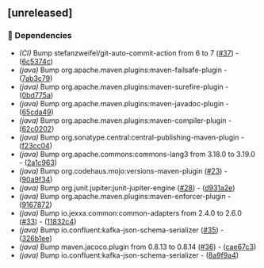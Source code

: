 ## [unreleased]

### 🤖 Dependencies

- *(CI)* Bump stefanzweifel/git-auto-commit-action from 6 to 7 ([#37](https://github.com/jexxa-projects/ESPAdapters/issues/37)) - ([6c5374c](https://github.com/jexxa-projects/ESPAdapters/commit/6c5374cd51c3bc54fadab9cc0c515285ad13eb5b))
- *(java)* Bump org.apache.maven.plugins:maven-failsafe-plugin - ([7ab3c79](https://github.com/jexxa-projects/ESPAdapters/commit/7ab3c79a675b2b4b505d1ad4e4ad3a669c845637))
- *(java)* Bump org.apache.maven.plugins:maven-surefire-plugin - ([0bd775a](https://github.com/jexxa-projects/ESPAdapters/commit/0bd775a8535c89423d601be297f2258b98a7c2ba))
- *(java)* Bump org.apache.maven.plugins:maven-javadoc-plugin - ([65cda49](https://github.com/jexxa-projects/ESPAdapters/commit/65cda496d6f14182edc030b1a373ec27ccbbad87))
- *(java)* Bump org.apache.maven.plugins:maven-compiler-plugin - ([62c0202](https://github.com/jexxa-projects/ESPAdapters/commit/62c02025b039c931a953dad10dddd7d866a02f86))
- *(java)* Bump org.sonatype.central:central-publishing-maven-plugin - ([f23cc04](https://github.com/jexxa-projects/ESPAdapters/commit/f23cc042bb3f89527c9d7a2393041cb4dfa940ab))
- *(java)* Bump org.apache.commons:commons-lang3 from 3.18.0 to 3.19.0 - ([2a1c963](https://github.com/jexxa-projects/ESPAdapters/commit/2a1c96380b34fb38bf57dae7412112388ecb8ce9))
- *(java)* Bump org.codehaus.mojo:versions-maven-plugin ([#23](https://github.com/jexxa-projects/ESPAdapters/issues/23)) - ([90a9f34](https://github.com/jexxa-projects/ESPAdapters/commit/90a9f340a71666a32b08d167b07719bf47517976))
- *(java)* Bump org.junit.jupiter:junit-jupiter-engine ([#28](https://github.com/jexxa-projects/ESPAdapters/issues/28)) - ([d931a2e](https://github.com/jexxa-projects/ESPAdapters/commit/d931a2e1838729456711c42810973b5d0801767a))
- *(java)* Bump org.apache.maven.plugins:maven-enforcer-plugin - ([9167872](https://github.com/jexxa-projects/ESPAdapters/commit/91678720dfa7e456964476cfc68783a29c55bf1e))
- *(java)* Bump io.jexxa.common:common-adapters from 2.4.0 to 2.6.0 ([#33](https://github.com/jexxa-projects/ESPAdapters/issues/33)) - ([11832c4](https://github.com/jexxa-projects/ESPAdapters/commit/11832c4af5b46a43210e0b7e536d18ca9c090dd2))
- *(java)* Bump io.confluent:kafka-json-schema-serializer ([#35](https://github.com/jexxa-projects/ESPAdapters/issues/35)) - ([326b1ee](https://github.com/jexxa-projects/ESPAdapters/commit/326b1ee80bfb5ef3b5bc32d2d04d436913dc3203))
- *(java)* Bump maven.jacoco.plugin from 0.8.13 to 0.8.14 ([#36](https://github.com/jexxa-projects/ESPAdapters/issues/36)) - ([cae67c3](https://github.com/jexxa-projects/ESPAdapters/commit/cae67c30419963e263083abe1bab288c3824103e))
- *(java)* Bump io.confluent:kafka-json-schema-serializer - ([8a9f9a4](https://github.com/jexxa-projects/ESPAdapters/commit/8a9f9a4acfe835be68afa9aa8c6ac166d362042d))

<!-- generated by git-cliff -->
